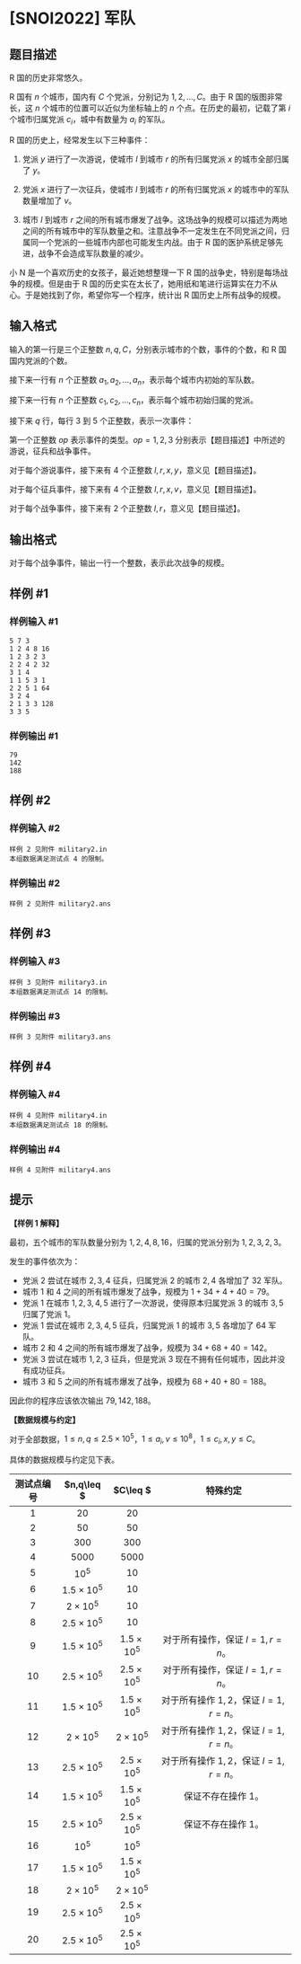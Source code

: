 # [SNOI2022] 军队

## 题目描述

R 国的历史非常悠久。

R 国有 $n$ 个城市，国内有 $C$ 个党派，分别记为 $1,2,\dots,C$。由于 R 国的版图非常长，这 $n$ 个城市的位置可以近似为坐标轴上的 $n$ 个点。在历史的最初，记载了第 $i$ 个城市归属党派 $c_i$，城中有数量为 $a_i$ 的军队。

R 国的历史上，经常发生以下三种事件：

1. 党派 $y$ 进行了一次游说，使城市 $l$ 到城市 $r$ 的所有归属党派 $x$ 的城市全部归属了 $y$。

2. 党派 $x$ 进行了一次征兵，使城市 $l$ 到城市 $r$ 的所有归属党派 $x$ 的城市中的军队数量增加了 $v$。

3. 城市 $l$ 到城市 $r$ 之间的所有城市爆发了战争。这场战争的规模可以描述为两地之间的所有城市中的军队数量之和。注意战争不一定发生在不同党派之间，归属同一个党派的一些城市内部也可能发生内战。由于 R 国的医护系统足够先进，战争不会造成军队数量的减少。

小 N 是一个喜欢历史的女孩子，最近她想整理一下 R 国的战争史，特别是每场战争的规模。但是由于 R 国的历史实在太长了，她用纸和笔进行运算实在力不从心。于是她找到了你，希望你写一个程序，统计出 R 国历史上所有战争的规模。

## 输入格式

输入的第一行是三个正整数 $n,q,C$，分别表示城市的个数，事件的个数，和 R 国国内党派的个数。

接下来一行有 $n$ 个正整数 $a_1,a_2,\dots,a_n$，表示每个城市内初始的军队数。

接下来一行有 $n$ 个正整数 $c_1,c_2,\dots,c_n$，表示每个城市初始归属的党派。

接下来 $q$ 行，每行 $3$ 到 $5$ 个正整数，表示一次事件：

第一个正整数 $\mathit{op}$ 表示事件的类型。$\mathit{op}=1,2,3$ 分别表示【题目描述】中所述的游说，征兵和战争事件。

对于每个游说事件，接下来有 $4$ 个正整数 $l,r,x,y$，意义见【题目描述】。

对于每个征兵事件，接下来有 $4$ 个正整数 $l,r,x,v$，意义见【题目描述】。

对于每个战争事件，接下来有 $2$ 个正整数 $l,r$，意义见【题目描述】。

## 输出格式

对于每个战争事件，输出一行一个整数，表示此次战争的规模。

## 样例 #1

### 样例输入 #1
```
5 7 3
1 2 4 8 16
1 2 3 2 3
2 2 4 2 32
3 1 4
1 1 5 3 1
2 2 5 1 64
3 2 4
2 1 3 3 128
3 3 5
```

### 样例输出 #1

```
79
142
188
```

## 样例 #2

### 样例输入 #2
```
样例 2 见附件 military2.in
本组数据满足测试点 4 的限制。
```

### 样例输出 #2

```
样例 2 见附件 military2.ans
```

## 样例 #3

### 样例输入 #3
```
样例 3 见附件 military3.in
本组数据满足测试点 14 的限制。
```

### 样例输出 #3

```
样例 3 见附件 military3.ans
```

## 样例 #4

### 样例输入 #4
```
样例 4 见附件 military4.in
本组数据满足测试点 18 的限制。
```

### 样例输出 #4

```
样例 4 见附件 military4.ans
```

## 提示

**【样例 1 解释】**

最初，五个城市的军队数量分别为 $1, 2, 4, 8, 16$，归属的党派分别为 $1, 2, 3, 2, 3$。

发生的事件依次为：
- 党派 $2$ 尝试在城市 $2, 3, 4$ 征兵，归属党派 $2$ 的城市 $2, 4$ 各增加了 $32$ 军队。
- 城市 $1$ 和 $4$ 之间的所有城市爆发了战争，规模为 $1 + 34 + 4 + 40 = 79$。
- 党派 $1$ 在城市 $1, 2, 3, 4, 5$ 进行了一次游说，使得原本归属党派 $3$ 的城市 $3, 5$ 归属了党派 $1$。
- 党派 $1$ 尝试在城市 $2, 3, 4, 5$ 征兵，归属党派 $1$ 的城市 $3, 5$ 各增加了 $64$ 军队。
- 城市 $2$ 和 $4$ 之间的所有城市爆发了战争，规模为 $34 + 68 + 40 = 142$。
- 党派 $3$ 尝试在城市 $1, 2, 3$ 征兵，但是党派 $3$ 现在不拥有任何城市，因此并没有成功征兵。
- 城市 $3$ 和 $5$ 之间的所有城市爆发了战争，规模为 $68 + 40 + 80 = 188$。

因此你的程序应该依次输出 $79, 142, 188$。

**【数据规模与约定】**

对于全部数据，$1 \leq n, q\leq 2.5 \times 10^5$，$1 \leq a_i, v \leq 10^8$，$1 \leq c_i, x, y \leq C$。

具体的数据规模与约定见下表。

| 测试点编号 |    $n,q\leq $     |     $C\leq $      |               特殊约定               |
| :--------: | :---------------: | :---------------: | :----------------------------------: |
|    $1$     |       $20$        |       $20$        |                                      |
|    $2$     |       $50$        |       $50$        |                                      |
|    $3$     |       $300$       |       $300$       |                                      |
|    $4$     |      $5000$       |      $5000$       |                                      |
|    $5$     |      $10^5$       |       $10$        |                                      |
|    $6$     | $1.5 \times 10^5$ |       $10$        |                                      |
|    $7$     |  $2 \times 10^5$  |       $10$        |                                      |
|    $8$     | $2.5 \times 10^5$ |       $10$        |                                      |
|    $9$     | $1.5 \times 10^5$ | $1.5 \times 10^5$ |    对于所有操作，保证 $l=1,r=n$。    |
|    $10$    | $2.5 \times 10^5$ | $2.5 \times 10^5$ |    对于所有操作，保证 $l=1,r=n$。    |
|    $11$    | $1.5 \times 10^5$ | $1.5 \times 10^5$ | 对于所有操作 $1,2$，保证 $l=1,r=n$。 |
|    $12$    |  $2 \times 10^5$  |  $2 \times 10^5$  | 对于所有操作 $1,2$，保证 $l=1,r=n$。 |
|    $13$    | $2.5 \times 10^5$ | $2.5 \times 10^5$ | 对于所有操作 $1,2$，保证 $l=1,r=n$。 |
|    $14$    | $1.5 \times 10^5$ | $1.5 \times 10^5$ |         保证不存在操作 $1$。         |
|    $15$    | $2.5 \times 10^5$ | $2.5 \times 10^5$ |         保证不存在操作 $1$。         |
|    $16$    |      $10^5$       |      $10^5$       |                                      |
|    $17$    | $1.5 \times 10^5$ | $1.5 \times 10^5$ |                                      |
|    $18$    |  $2 \times 10^5$  |  $2\times 10^5$   |                                      |
|    $19$    | $2.5 \times 10^5$ | $2.5 \times 10^5$ |                                      |
|    $20$    | $2.5 \times 10^5$ | $2.5 \times 10^5$ |                                      |

